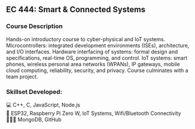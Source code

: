 ## EC 444: Smart & Connected Systems

### Course Description
Hands-on introductory course to cyber-physical and IoT systems. Microcontrollers: integrated development environments (ISEs), architecture, and I/O interfaces. Hardware interfacing of systems: formal design and specifications, real-time OS, programming, and control. IoT systems: smart phones, wireless personal area networks (WPANs), IP gateways, mobile cloud computing, reliability, security, and privacy. Course culminates with a team project.

### Skillset Developed:
💻 C++, C, JavaScript, Node.js <br>
💾 ESP32, Raspberry Pi Zero W, IoT Systems, Wifi/Bluetooth Connectivity <br>
👨🏽‍💻 MongoDB, GitHub